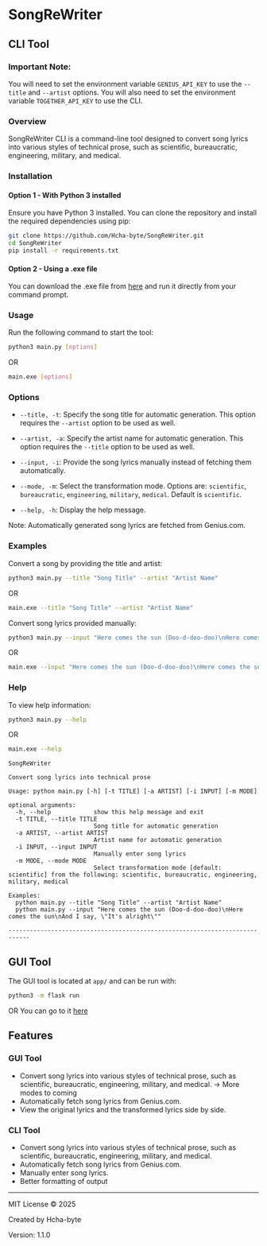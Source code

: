 # SongReWriter

## CLI Tool

### Important Note:

You will need to set the environment variable `GENIUS_API_KEY` to use the `--title` and `--artist` options. You will also need to set the environment variable `TOGETHER_API_KEY` to use the CLI.

### Overview

SongReWriter CLI is a command-line tool designed to convert song lyrics into various styles of technical prose, such as scientific, bureaucratic, engineering, military, and medical.

### Installation

#### Option 1 - With Python 3 installed

Ensure you have Python 3 installed. You can clone the repository and install the required dependencies using pip:

```bash
git clone https://github.com/Hcha-byte/SongReWriter.git
cd SongReWriter
pip install -r requirements.txt
```

#### Option 2 - Using a .exe file

You can download the .exe file from [here](https://github.com/Hcha-byte/SongReWriter/releases/latest) and run it directly from your command prompt.


### Usage

Run the following command to start the tool:

```bash
python3 main.py [options]
```
OR
```bash
main.exe [options]
```

### Options

- `--title, -t`: Specify the song title for automatic generation. This option requires the `--artist` option to be used as well.


- `--artist, -a`: Specify the artist name for automatic generation. This option requires the `--title` option to be used as well.


- `--input, -i`: Provide the song lyrics manually instead of fetching them automatically.


- `--mode, -m`: Select the transformation mode. Options are: `scientific`, `bureaucratic`, `engineering`, `military`, `medical`. Default is `scientific`.


- `--help, -h`: Display the help message.

Note:
Automatically generated song lyrics are fetched from Genius.com.

### Examples

Convert a song by providing the title and artist:

```bash
python3 main.py --title "Song Title" --artist "Artist Name"
```
OR
```bash
main.exe --title "Song Title" --artist "Artist Name"
```

Convert song lyrics provided manually:

```bash
python3 main.py --input "Here comes the sun (Doo-d-doo-doo)\nHere comes the sun\nAnd I say, \"It's alright\""
```
OR
```bash
main.exe --input "Here comes the sun (Doo-d-doo-doo)\nHere comes the sun\nAnd I say, \"It's alright\""
```

### Help

To view help information:

```bash
python3 main.py --help
```
OR
```bash
main.exe --help
```

```text
SongReWriter

Convert song lyrics into technical prose

Usage: python main.py [-h] [-t TITLE] [-a ARTIST] [-i INPUT] [-m MODE]

optional arguments:
  -h, --help            show this help message and exit
  -t TITLE, --title TITLE
                        Song title for automatic generation
  -a ARTIST, --artist ARTIST
                        Artist name for automatic generation
  -i INPUT, --input INPUT
                        Manually enter song lyrics
  -m MODE, --mode MODE  
                        Select transformation mode [default: scientific] from the following: scientific, bureaucratic, engineering, military, medical
                        
Examples:
  python main.py --title "Song Title" --artist "Artist Name"
  python main.py --input "Here comes the sun (Doo-d-doo-doo)\nHere comes the sun\nAnd I say, \"It's alright\""

----------------------------------------------------------------------------
```
## GUI Tool

The GUI tool is located at `app/` and can be run with:

```bash
python3 -m flask run
```
OR
You can go to it [here](https://songrewriter-production.up.railway.app)

## Features

### GUI Tool
- Convert song lyrics into various styles of technical prose, such as scientific, bureaucratic, engineering, military, and medical. -> More modes to coming
- Automatically fetch song lyrics from Genius.com.
- View the original lyrics and the transformed lyrics side by side.
### CLI Tool
- Convert song lyrics into various styles of technical prose, such as scientific, bureaucratic, engineering, military, and medical.
- Automatically fetch song lyrics from Genius.com.
- Manually enter song lyrics.
- Better formatting of output
---
MIT License © 2025

Created by Hcha-byte

Version: 1.1.0
